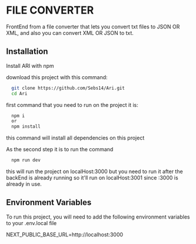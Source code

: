 
# FILE CONVERTER

FrontEnd from a file converter that lets you convert txt files to JSON OR XML, and also you can convert XML OR JSON to txt.


## Installation

Install ARI with npm

download this project with this command:
```bash
  git clone https://github.com/Sebs14/Ari.git
  cd Ari
```

first command that you need to run on the project it is:
```bash
  npm i 
  or
  npm install
```

this command will install all dependencies on this project

As the second step it is to run the command
```bash
  npm run dev
```

this will run the project on localHost:3000 but you need to run it after the backEnd is already running so it'll run on localHost:3001 since :3000 is already in use.
## Environment Variables

To run this project, you will need to add the following environment variables to your .env.local file

NEXT_PUBLIC_BASE_URL=http://localhost:3000

